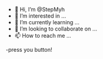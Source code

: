 - 👋 Hi, I’m @StepMyh
- 👀 I’m interested in ...
- 🌱 I’m currently learning ...
- 💞️ I’m looking to collaborate on ...
- 📫 How to reach me ...

<!---
StepMyh/StepMyh is a ✨ special ✨ repository because its `README.md` (this file) appears on your GitHub profile.
You can click the Preview link to take a look at your changes.
--->
-press you button!
